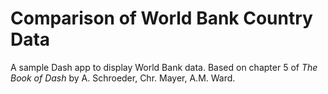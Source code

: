 # Comparison of World Bank Country Data
A sample Dash app to display World Bank data. Based on chapter 5 of *The Book of Dash* by A. Schroeder, Chr. Mayer, A.M. Ward.
